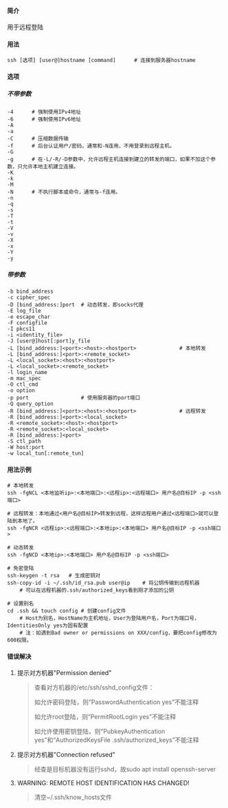 #### 简介

用于远程登陆

#### 用法

```
ssh [选项] [user@]hostname [command]		# 连接到服务器hostname
```

#### 选项

##### 不带参数

```
-4		# 强制使用IPv4地址
-6		# 强制使用IPv6地址
-A
-a
-C		# 压缩数据传输
-f		# 后台认证用户/密码，通常和-N连用，不用登录到远程主机。
-G
-g		# 在-L/-R/-D参数中，允许远程主机连接到建立的转发的端口，如果不加这个参数，只允许本地主机建立连接。
-K
-k
-M
-N		# 不执行脚本或命令，通常与-f连用。
-n
-q
-s
-T
-t
-V
-v
-X
-x
-Y
-y
```

##### 带参数

```
-b bind_address
-c cipher_spec
-D [bind_address:]port	# 动态转发，即socks代理
-E log_file
-e escape_char
-F configfile
-I pkcs11
-i <identity_file>
-J [user@]host[:port]y_file
-L [bind_address:]<port>:<host>:<hostport>				# 本地转发
-L [bind_address:]<port>:<remote_socket>
-L <local_socket>:<host>:<hostport>
-L <local_socket>:<remote_socket>
-l login_name
-m mac_spec
-O ctl_cmd
-o option
-p port					# 使用服务器的port端口
-Q query_option
-R [bind_address:]<port>:<host>:<hostport>				# 远程转发
-R [bind_address:]<port>:<local_socket>
-R <remote_socket>:<host>:<hostport>
-R <remote_socket>:<local_socket>
-R [bind_address:]<port>
-S ctl_path
-W host:port
-w local_tun[:remote_tun]
```

#### 用法示例

```
# 本地转发
ssh -fgNCL <本地监听ip>:<本地端口>:<远程ip>:<远程端口> 用户名@目标IP -p <ssh端口>

# 远程转发：本地通过<用户名@目标IP>转发到远程，这样远程用户通过<远程端口>就可以登陆到本地了。
ssh -fgNCR <远程ip>:<远程端口>:<本地ip>:<本地端口> 用户名@目标IP -p <ssh端口>

# 动态转发
ssh -fgNCD <本地ip>:<本地端口> 用户名@目标IP -p <ssh端口>

# 免密登陆
ssh-keygen -t rsa	# 生成密钥对
ssh-copy-id -i ~/.ssh/id_rsa.pub user@ip	# 将公钥传输到远程机器
	# 可以在远程机器的.ssh/authorized_keys看到刚才添加的公钥
	
# 设置别名
cd .ssh && touch config	# 创建config文件
	# Host为别名，HostName为主机地址，User为登陆用户名，Port为端口号，IdentitiesOnly yes为固有配置
	# 注：如遇到Bad owner or permissions on XXX/config，要把config修改为600权限。
```

#### 错误解决

1. 提示对方机器"Permission denied"

   > 查看对方机器的/etc/ssh/sshd_config文件：
   >
   > 如允许密码登陆，则“PasswordAuthentication yes”不能注释
   >
   > 如允许root登陆，则“PermitRootLogin yes”不能注释
   >
   > 如允许使用密钥登陆，则“PubkeyAuthentication yes”和“AuthorizedKeysFile .ssh/authorized_keys”不能注释

2. 提示对方机器"Connection refused"

   > 经查是目标机器没有运行sshd，故sudo apt install openssh-server

3. WARNING: REMOTE HOST IDENTIFICATION HAS CHANGED!

   > 清空~/.ssh/know_hosts文件
